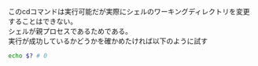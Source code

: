 このcdコマンドは実行可能だが実際にシェルのワーキングディレクトリを変更することはできない。   
シェルが親プロセスであるためである。  
実行が成功しているかどうかを確かめたければ以下のように試す   
```bash
echo $? # 0
```

